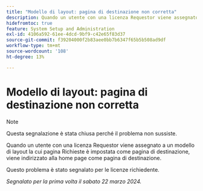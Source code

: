 ```yaml
---
title: "Modello di layout: pagina di destinazione non corretta"
description: Quando un utente con una licenza Requestor viene assegnato a un modello di layout la cui pagina Richieste è impostata come pagina di destinazione, viene indirizzato alla home page come pagina di destinazione.
hidefromtoc: true
feature: System Setup and Administration
exl-id: 4106a592-61ee-4dcd-9bf9-c42e65f83d37
source-git-commit: f39204000f2b83aee0bb7b6347f65b5b508ad9df
workflow-type: tm+mt
source-wordcount: '108'
ht-degree: 13%

---
```


# Modello di layout: pagina di destinazione non corretta

>[!NOTE]
>
>Questa segnalazione è stata chiusa perché il problema non sussiste.

Quando un utente con una licenza Requestor viene assegnato a un modello di layout la cui pagina Richieste è impostata come pagina di destinazione, viene indirizzato alla home page come pagina di destinazione.

Questo problema è stato segnalato per le licenze richiedente.

_Segnalato per la prima volta il sabato 22 marzo 2024._
